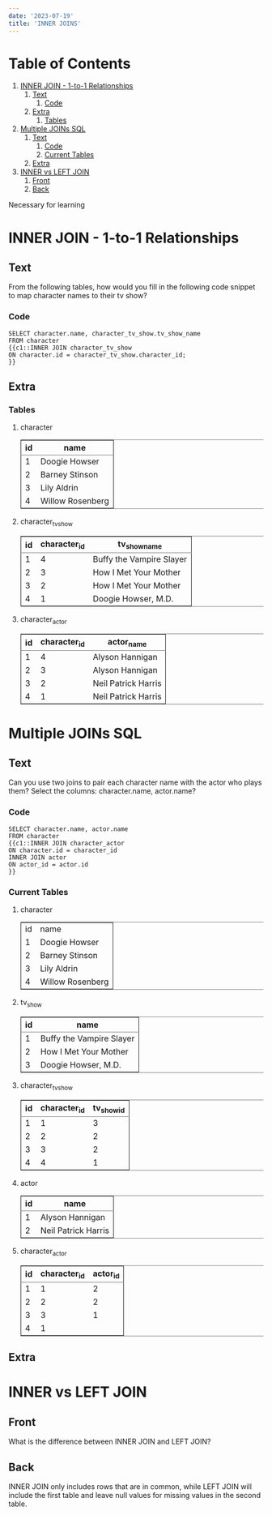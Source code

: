 ```yaml
---
date: '2023-07-19'
title: 'INNER JOINS'
---
```


# Table of Contents

1.  [INNER JOIN - 1-to-1 Relationships](#org0f13dd4)
    1.  [Text](#org9397308)
        1.  [Code](#org2bfcef5)
    2.  [Extra](#org5903859)
        1.  [Tables](#orgf52a188)
2.  [Multiple JOINs SQL](#org49ccab0)
    1.  [Text](#orgd834302)
        1.  [Code](#orgefb2015)
        2.  [Current Tables](#orga6c0f40)
    2.  [Extra](#org17d94f6)
3.  [INNER vs LEFT JOIN](#orgf60b536)
    1.  [Front](#org1073696)
    2.  [Back](#orgc167485)

Necessary for learning

<a id="org0f13dd4"></a>

# INNER JOIN - 1-to-1 Relationships

<a id="org9397308"></a>

## Text

From the following tables, how would you fill in the following code snippet to map character names to their tv show?

<a id="org2bfcef5"></a>

### Code

    SELECT character.name, character_tv_show.tv_show_name
    FROM character
    {{c1::INNER JOIN character_tv_show
    ON character.id = character_tv_show.character_id;
    }}

<a id="org5903859"></a>

## Extra

<a id="orgf52a188"></a>

### Tables

1.  character

    <table border="2" cellspacing="0" cellpadding="6" rules="groups" frame="hsides">

    <colgroup>
    <col  class="org-right" />

    <col  class="org-left" />
    </colgroup>
    <thead>
    <tr>
    <th scope="col" class="org-right">id</th>
    <th scope="col" class="org-left">name</th>
    </tr>
    </thead>

    <tbody>
    <tr>
    <td class="org-right">1</td>
    <td class="org-left">Doogie Howser</td>
    </tr>

    <tr>
    <td class="org-right">2</td>
    <td class="org-left">Barney Stinson</td>
    </tr>

    <tr>
    <td class="org-right">3</td>
    <td class="org-left">Lily Aldrin</td>
    </tr>

    <tr>
    <td class="org-right">4</td>
    <td class="org-left">Willow Rosenberg</td>
    </tr>
    </tbody>
    </table>

2.  character<sub>tv</sub><sub>show</sub>

    <table border="2" cellspacing="0" cellpadding="6" rules="groups" frame="hsides">

    <colgroup>
    <col  class="org-right" />

    <col  class="org-right" />

    <col  class="org-left" />
    </colgroup>
    <thead>
    <tr>
    <th scope="col" class="org-right">id</th>
    <th scope="col" class="org-right">character<sub>id</sub></th>
    <th scope="col" class="org-left">tv<sub>show</sub><sub>name</sub></th>
    </tr>
    </thead>

    <tbody>
    <tr>
    <td class="org-right">1</td>
    <td class="org-right">4</td>
    <td class="org-left">Buffy the Vampire Slayer</td>
    </tr>

    <tr>
    <td class="org-right">2</td>
    <td class="org-right">3</td>
    <td class="org-left">How I Met Your Mother</td>
    </tr>

    <tr>
    <td class="org-right">3</td>
    <td class="org-right">2</td>
    <td class="org-left">How I Met Your Mother</td>
    </tr>

    <tr>
    <td class="org-right">4</td>
    <td class="org-right">1</td>
    <td class="org-left">Doogie Howser, M.D.</td>
    </tr>
    </tbody>
    </table>

3.  character<sub>actor</sub>

    <table border="2" cellspacing="0" cellpadding="6" rules="groups" frame="hsides">

    <colgroup>
    <col  class="org-right" />

    <col  class="org-right" />

    <col  class="org-left" />
    </colgroup>
    <thead>
    <tr>
    <th scope="col" class="org-right">id</th>
    <th scope="col" class="org-right">character<sub>id</sub></th>
    <th scope="col" class="org-left">actor<sub>name</sub></th>
    </tr>
    </thead>

    <tbody>
    <tr>
    <td class="org-right">1</td>
    <td class="org-right">4</td>
    <td class="org-left">Alyson Hannigan</td>
    </tr>

    <tr>
    <td class="org-right">2</td>
    <td class="org-right">3</td>
    <td class="org-left">Alyson Hannigan</td>
    </tr>

    <tr>
    <td class="org-right">3</td>
    <td class="org-right">2</td>
    <td class="org-left">Neil Patrick Harris</td>
    </tr>

    <tr>
    <td class="org-right">4</td>
    <td class="org-right">1</td>
    <td class="org-left">Neil Patrick Harris</td>
    </tr>
    </tbody>
    </table>

<a id="org49ccab0"></a>

# Multiple JOINs SQL

<a id="orgd834302"></a>

## Text

Can you use two joins to pair each character name with the actor who plays them? Select the columns: character.name, actor.name?

<a id="orgefb2015"></a>

### Code

    SELECT character.name, actor.name
    FROM character
    {{c1::INNER JOIN character_actor
    ON character.id = character_id
    INNER JOIN actor
    ON actor_id = actor.id
    }}

<a id="orga6c0f40"></a>

### Current Tables

1.  character

    <table border="2" cellspacing="0" cellpadding="6" rules="groups" frame="hsides">

    <colgroup>
    <col  class="org-right" />

    <col  class="org-left" />
    </colgroup>
    <tbody>
    <tr>
    <td class="org-right">id</td>
    <td class="org-left">name</td>
    </tr>

    <tr>
    <td class="org-right">1</td>
    <td class="org-left">Doogie Howser</td>
    </tr>

    <tr>
    <td class="org-right">2</td>
    <td class="org-left">Barney Stinson</td>
    </tr>

    <tr>
    <td class="org-right">3</td>
    <td class="org-left">Lily Aldrin</td>
    </tr>

    <tr>
    <td class="org-right">4</td>
    <td class="org-left">Willow Rosenberg</td>
    </tr>
    </tbody>
    </table>

2.  tv<sub>show</sub>

    <table border="2" cellspacing="0" cellpadding="6" rules="groups" frame="hsides">

    <colgroup>
    <col  class="org-right" />

    <col  class="org-left" />
    </colgroup>
    <thead>
    <tr>
    <th scope="col" class="org-right">id</th>
    <th scope="col" class="org-left">name</th>
    </tr>
    </thead>

    <tbody>
    <tr>
    <td class="org-right">1</td>
    <td class="org-left">Buffy the Vampire Slayer</td>
    </tr>

    <tr>
    <td class="org-right">2</td>
    <td class="org-left">How I Met Your Mother</td>
    </tr>

    <tr>
    <td class="org-right">3</td>
    <td class="org-left">Doogie Howser, M.D.</td>
    </tr>
    </tbody>
    </table>

3.  character<sub>tv</sub><sub>show</sub>

    <table border="2" cellspacing="0" cellpadding="6" rules="groups" frame="hsides">

    <colgroup>
    <col  class="org-right" />

    <col  class="org-right" />

    <col  class="org-right" />
    </colgroup>
    <thead>
    <tr>
    <th scope="col" class="org-right">id</th>
    <th scope="col" class="org-right">character<sub>id</sub></th>
    <th scope="col" class="org-right">tv<sub>show</sub><sub>id</sub></th>
    </tr>
    </thead>

    <tbody>
    <tr>
    <td class="org-right">1</td>
    <td class="org-right">1</td>
    <td class="org-right">3</td>
    </tr>

    <tr>
    <td class="org-right">2</td>
    <td class="org-right">2</td>
    <td class="org-right">2</td>
    </tr>

    <tr>
    <td class="org-right">3</td>
    <td class="org-right">3</td>
    <td class="org-right">2</td>
    </tr>

    <tr>
    <td class="org-right">4</td>
    <td class="org-right">4</td>
    <td class="org-right">1</td>
    </tr>
    </tbody>
    </table>

4.  actor

    <table border="2" cellspacing="0" cellpadding="6" rules="groups" frame="hsides">

    <colgroup>
    <col  class="org-right" />

    <col  class="org-left" />
    </colgroup>
    <thead>
    <tr>
    <th scope="col" class="org-right">id</th>
    <th scope="col" class="org-left">name</th>
    </tr>
    </thead>

    <tbody>
    <tr>
    <td class="org-right">1</td>
    <td class="org-left">Alyson Hannigan</td>
    </tr>

    <tr>
    <td class="org-right">2</td>
    <td class="org-left">Neil Patrick Harris</td>
    </tr>
    </tbody>
    </table>

5.  character<sub>actor</sub>

    <table border="2" cellspacing="0" cellpadding="6" rules="groups" frame="hsides">

    <colgroup>
    <col  class="org-right" />

    <col  class="org-right" />

    <col  class="org-right" />
    </colgroup>
    <thead>
    <tr>
    <th scope="col" class="org-right">id</th>
    <th scope="col" class="org-right">character<sub>id</sub></th>
    <th scope="col" class="org-right">actor<sub>id</sub></th>
    </tr>
    </thead>

    <tbody>
    <tr>
    <td class="org-right">1</td>
    <td class="org-right">1</td>
    <td class="org-right">2</td>
    </tr>

    <tr>
    <td class="org-right">2</td>
    <td class="org-right">2</td>
    <td class="org-right">2</td>
    </tr>

    <tr>
    <td class="org-right">3</td>
    <td class="org-right">3</td>
    <td class="org-right">1</td>
    </tr>

    <tr>
    <td class="org-right">4</td>
    <td class="org-right">1</td>
    <td class="org-right">&#xa0;</td>
    </tr>
    </tbody>
    </table>

<a id="org17d94f6"></a>

## Extra

<a id="orgf60b536"></a>

# INNER vs LEFT JOIN

<a id="org1073696"></a>

## Front

What is the difference between INNER JOIN and LEFT JOIN?

<a id="orgc167485"></a>

## Back

INNER JOIN only includes rows that are in common, while LEFT JOIN will include the first table and leave null values for missing values in the second table.
